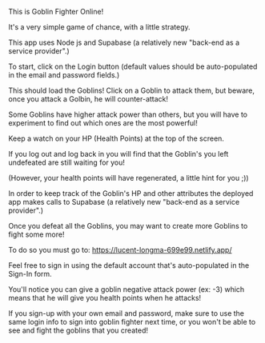 This is Goblin Fighter Online!

It's a very simple game of chance, with a little strategy.

This app uses Node js and Supabase (a relatively new "back-end as a service provider".)

To start, click on the Login button (default values should be auto-populated in the email and password fields.)

This should load the Goblins! Click on a Goblin to attack them, but beware, once you attack a Golbin, he will counter-attack!

Some Goblins have higher attack power than others, but you will have to experiment to find out which ones are the most powerful!

Keep a watch on your HP (Health Points) at the top of the screen.

If you log out and log back in you will find that the Goblin's you left undefeated are still waiting for you!

(However, your health points will have regenerated, a little hint for you ;))

In order to keep track of the Goblin's HP and other attributes the deployed app makes calls to Supabase (a relatively new "back-end as a service provider".)

Once you defeat all the Goblins, you may want to create more Goblins to fight some more!

To do so you must go to: https://lucent-longma-699e99.netlify.app/

Feel free to sign in using the default account that's auto-populated in the Sign-In form.

You'll notice you can give a goblin negative attack power (ex: -3) which means that he will give you health points when he attacks!

If you sign-up with your own email and password, make sure to use the same login info to sign into goblin fighter next time, or you won't be able to see and fight the goblins that you created!
